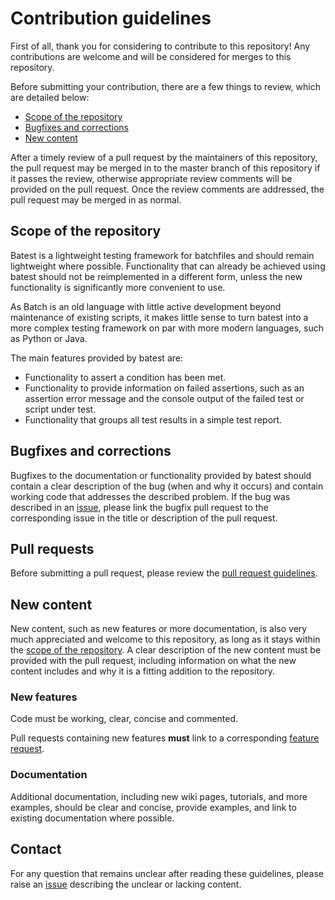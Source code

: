 # Contribution guidelines

First of all, thank you for considering to contribute to this repository! Any contributions are welcome and will be considered for merges to this repository.

Before submitting your contribution, there are a few things to review, which are detailed below:
- [Scope of the repository](https://github.com/rbaltrusch/batest/blob/master/CONTRIBUTING.md/#scope-of-the-repository)
- [Bugfixes and corrections](https://github.com/rbaltrusch/batest/blob/master/CONTRIBUTING.md/#bugfixes-and-corrections)
- [New content](https://github.com/rbaltrusch/batest/blob/master/CONTRIBUTING.md/#new-content)

After a timely review of a pull request by the maintainers of this repository, the pull request may be merged in to the master branch of this repository if it passes the review, otherwise appropriate review comments will be provided on the pull request. Once the review comments are addressed, the pull request may be merged in as normal.

## Scope of the repository

Batest is a lightweight testing framework for batchfiles and should remain lightweight where possible. Functionality that can already be achieved using batest should not be reimplemented in a different form, unless the new functionality is significantly more convenient to use.

As Batch is an old language with little active development beyond maintenance of existing scripts, it makes little sense to turn batest into a more complex testing framework on par with more modern languages, such as Python or Java.

The main features provided by batest are:
- Functionality to assert a condition has been met.
- Functionality to provide information on failed assertions, such as an assertion error message and the console output of the failed test or script under test.
- Functionality that groups all test results in a simple test report.

## Bugfixes and corrections

Bugfixes to the documentation or functionality provided by batest should contain a clear description of the bug (when and why it occurs) and contain working code that addresses the described problem. If the bug was described in an [issue](https://github.com/rbaltrusch/batest/issues), please link the bugfix pull request to the corresponding issue in the title or description of the pull request.

## Pull requests

Before submitting a pull request, please review the [pull request guidelines](.github/pull_request_template.md).

## New content

New content, such as new features or more documentation, is also very much appreciated and welcome to this repository, as long as it stays within the [scope of the repository](https://github.com/rbaltrusch/batest/blob/master/CONTRIBUTING.md/#scope-of-the-repository). A clear description of the new content must be provided with the pull request, including information on what the new content includes and why it is a fitting addition to the repository.

### New features
Code must be working, clear, concise and commented.

Pull requests containing new features **must** link to a corresponding [feature request](https://github.com/rbaltrusch/batest/issues).

### Documentation
Additional documentation, including new wiki pages, tutorials, and more examples, should be clear and concise, provide examples, and link to existing documentation where possible.

## Contact

For any question that remains unclear after reading these guidelines, please raise an [issue](https://github.com/rbaltrusch/batest/issues) describing the unclear or lacking content.
